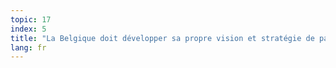 ```yaml
---
topic: 17
index: 5
title: "La Belgique doit développer sa propre vision et stratégie de paix."
lang: fr
---
```



